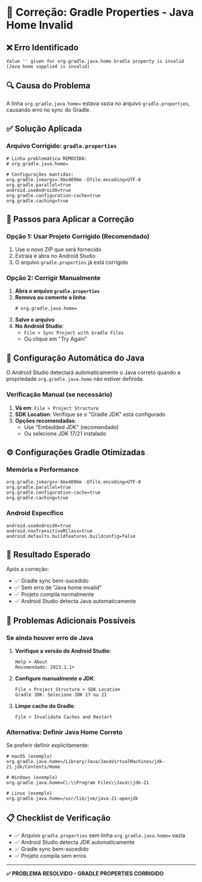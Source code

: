 # 🔧 Correção: Gradle Properties - Java Home Invalid

## ❌ **Erro Identificado**
```
Value '' given for org.gradle.java.home Gradle property is invalid (Java home supplied is invalid)
```

## 🔍 **Causa do Problema**
A linha `org.gradle.java.home=` estava vazia no arquivo `gradle.properties`, causando erro no sync do Gradle.

## ✅ **Solução Aplicada**

### **Arquivo Corrigido: `gradle.properties`**
```properties
# Linha problemática REMOVIDA:
# org.gradle.java.home=

# Configurações mantidas:
org.gradle.jvmargs=-Xmx4096m -Dfile.encoding=UTF-8
org.gradle.parallel=true
android.useAndroidX=true
org.gradle.configuration-cache=true
org.gradle.caching=true
```

## 🚀 **Passos para Aplicar a Correção**

### **Opção 1: Usar Projeto Corrigido (Recomendado)**
1. Use o novo ZIP que será fornecido
2. Extraia e abra no Android Studio
3. O arquivo `gradle.properties` já está corrigido

### **Opção 2: Corrigir Manualmente**
1. **Abra o arquivo `gradle.properties`**
2. **Remova ou comente a linha**:
   ```properties
   # org.gradle.java.home=
   ```
3. **Salve o arquivo**
4. **No Android Studio**:
   - `File > Sync Project with Gradle Files`
   - Ou clique em "Try Again"

## 🔧 **Configuração Automática do Java**

O Android Studio detectará automaticamente o Java correto quando a propriedade `org.gradle.java.home` não estiver definida.

### **Verificação Manual (se necessário)**
1. **Vá em**: `File > Project Structure`
2. **SDK Location**: Verifique se o "Gradle JDK" está configurado
3. **Opções recomendadas**:
   - Use "Embedded JDK" (recomendado)
   - Ou selecione JDK 17/21 instalado

## ⚙️ **Configurações Gradle Otimizadas**

### **Memória e Performance**
```properties
org.gradle.jvmargs=-Xmx4096m -Dfile.encoding=UTF-8
org.gradle.parallel=true
org.gradle.configuration-cache=true
org.gradle.caching=true
```

### **Android Específico**
```properties
android.useAndroidX=true
android.nonTransitiveRClass=true
android.defaults.buildfeatures.buildconfig=false
```

## 🎯 **Resultado Esperado**

Após a correção:
- ✅ Gradle sync bem-sucedido
- ✅ Sem erro de "Java home invalid"
- ✅ Projeto compila normalmente
- ✅ Android Studio detecta Java automaticamente

## 🚨 **Problemas Adicionais Possíveis**

### **Se ainda houver erro de Java**
1. **Verifique a versão do Android Studio**:
   ```
   Help > About
   Recomendado: 2023.1.1+
   ```

2. **Configure manualmente o JDK**:
   ```
   File > Project Structure > SDK Location
   Gradle JDK: Selecione JDK 17 ou 21
   ```

3. **Limpe cache do Gradle**:
   ```
   File > Invalidate Caches and Restart
   ```

### **Alternativa: Definir Java Home Correto**
Se preferir definir explicitamente:
```properties
# macOS (exemplo)
org.gradle.java.home=/Library/Java/JavaVirtualMachines/jdk-21.jdk/Contents/Home

# Windows (exemplo)
org.gradle.java.home=C\:\\Program Files\\Java\\jdk-21

# Linux (exemplo)
org.gradle.java.home=/usr/lib/jvm/java-21-openjdk
```

## 📋 **Checklist de Verificação**

- ✅ Arquivo `gradle.properties` sem linha `org.gradle.java.home=` vazia
- ✅ Android Studio detecta JDK automaticamente
- ✅ Gradle sync bem-sucedido
- ✅ Projeto compila sem erros

---

**✅ PROBLEMA RESOLVIDO - GRADLE PROPERTIES CORRIGIDO**

